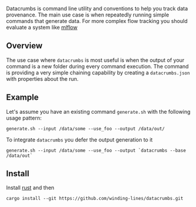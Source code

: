 Datacrumbs is command line utility and conventions to help you track data provenance. The main use
case is when repeatedly running simple commands that generate data. For  more complex flow tracking
you should evaluate a system like [mlflow](https://mlflow.org/)


## Overview

The use case where `datacrumbs` is most useful is when the output of your command is a new folder
during every command execution. The command is providing a very simple chaining capability 
by creating a `datacrumbs.json` with properties about the run.


## Example

Let's assume you have an existing command `generate.sh` with the following usage pattern:

```
generate.sh --input /data/some --use_foo --output /data/out/
```

To integrate `datacrumbs` you defer the output generation to it

```
generate.sh --input /data/some --use_foo --output `datacrumbs --base /data/out`
```


## Install

Install [rust](https://rustup.rs) and then 

```
cargo install --git https://github.com/winding-lines/datacrumbs.git
```
